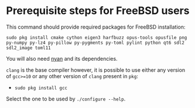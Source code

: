 # Prerequisite steps for FreeBSD users

This command should provide required packages for FreeBSD installation:

`sudo pkg install cmake cython eigen3 harfbuzz opus-tools opusfile png py-numpy py-lz4 py-pillow py-pygments py-toml pylint python qt6 sdl2 sdl2_image toml11`

You will also need [nyan](https://github.com/SFTtech/nyan/blob/master/doc/building.md) and its dependencies.

`clang` is the base compiler however, it is possible to use either any version of `gcc>=10` or any other version of `clang` present in `pkg`:
 - `sudo pkg install gcc`

Select the one to be used by `./configure --help`.
